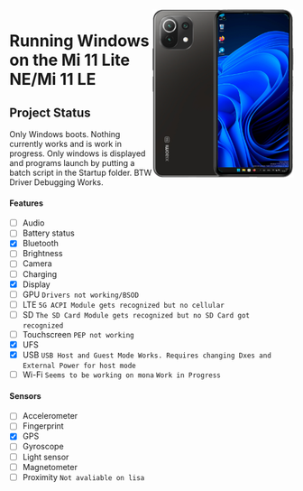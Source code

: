 <img align="right" src="https://github.com/ETCHDEV/Port-Windows-11-Xiaomi-11-Lite-NE/blob/main/lisa.png" width="250" alt="Windows 11 Running On a Mi 11 Lite NE">


# Running Windows on the Mi 11 Lite NE/Mi 11 LE

## Project Status

Only Windows boots. Nothing currently works and is work in progress. Only windows is displayed and programs launch by putting a batch script in the Startup folder. BTW Driver Debugging Works. 

#### Features

- [ ] Audio
- [ ] Battery status
- [x] Bluetooth
- [ ] Brightness
- [ ] Camera
- [ ] Charging
- [x] Display
- [ ] GPU `Drivers not working/BSOD`
- [ ] LTE `5G ACPI Module gets recognized but no cellular`
- [ ] SD `The SD Card Module gets recognized but no SD Card got recognized`
- [ ] Touchscreen `PEP not working`
- [x] UFS
- [x] USB `USB Host and Guest Mode Works. Requires changing Dxes and External Power for host mode`
- [ ] Wi-Fi `Seems to be working on mona` `Work in Progress` 

#### Sensors
- [ ] Accelerometer
- [ ] Fingerprint
- [x] GPS
- [ ] Gyroscope
- [ ] Light sensor
- [ ] Magnetometer
- [ ] Proximity `Not avaliable on lisa`
